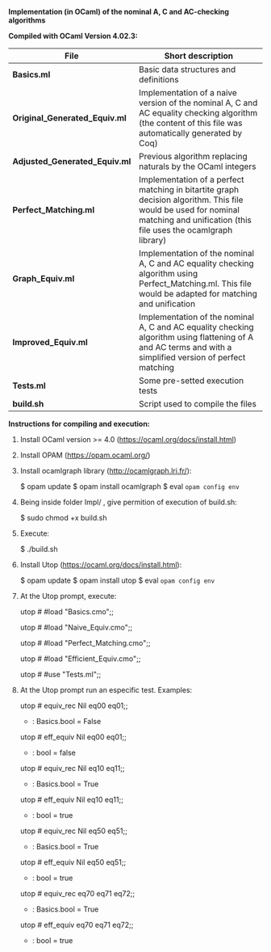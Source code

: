 **Implementation (in OCaml) of the nominal A, C and AC-checking algorithms**


**Compiled with OCaml Version 4.02.3:**


**File** | Short description
------------ | -------------
**Basics.ml** | Basic data structures and definitions 
**Original_Generated_Equiv.ml**  | Implementation of a naive version of the nominal A, C and AC equality checking algorithm (the content of this file was automatically generated by Coq)
**Adjusted_Generated_Equiv.ml**  | Previous algorithm replacing naturals by the OCaml integers
**Perfect_Matching.ml** | Implementation of a perfect matching in bitartite graph decision algorithm. This file would be used for nominal matching and unification (this file uses the ocamlgraph library)
**Graph_Equiv.ml** | Implementation of the nominal A, C and AC equality checking algorithm using Perfect_Matching.ml. This file would be adapted for matching and unification
**Improved_Equiv.ml** | Implementation of the nominal A, C and AC equality checking algorithm using flattening of A and AC terms and with a simplified version of perfect matching 
**Tests.ml**  | Some pre-setted execution tests
**build.sh**  | Script used to compile the files



**Instructions for compiling and execution:**

1) Install OCaml version >= 4.0 (https://ocaml.org/docs/install.html)


2) Install OPAM (https://opam.ocaml.org/)


3) Install ocamlgraph library (http://ocamlgraph.lri.fr/):

   $ opam update
   $ opam install ocamlgraph
   $ eval `opam config env`
  

4) Being inside folder Impl/ , give permition of execution of build.sh:

   $ sudo chmod +x build.sh


5) Execute: 
   
   $ ./build.sh


6) Install Utop (https://ocaml.org/docs/install.html):

   $ opam update
   $ opam install utop
   $ eval `opam config env`


7) At the Utop prompt, execute:

   utop # #load "Basics.cmo";;

   utop # #load "Naive_Equiv.cmo";;

   utop # #load "Perfect_Matching.cmo";;

   utop # #load "Efficient_Equiv.cmo";;

   utop # #use "Tests.ml";;


8) At the Utop prompt run an especific test. Examples:

   utop # equiv_rec Nil eq00 eq01;;
   - : Basics.bool = False

   utop # eff_equiv Nil eq00 eq01;;
   - : bool = false

   utop # equiv_rec Nil eq10 eq11;;
   - : Basics.bool = True

   utop # eff_equiv Nil eq10 eq11;;
   - : bool = true

   utop # equiv_rec Nil eq50 eq51;;
   - : Basics.bool = True

   utop # eff_equiv Nil eq50 eq51;;
   - : bool = true

   utop # equiv_rec eq70 eq71 eq72;;
   - : Basics.bool = True

   utop # eff_equiv eq70 eq71 eq72;;
   - : bool = true





